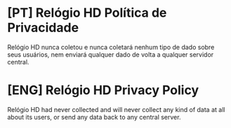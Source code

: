 # [PT] Relógio HD Política de Privacidade

Relógio HD nunca coletou e nunca coletará nenhum tipo de dado sobre seus usuários, nem enviará qualquer dado de volta a qualquer servidor central.

# [ENG] Relógio HD Privacy Policy

Relógio HD had never collected and will never collect any kind of data at all about its users, or send any data back to any central server.
